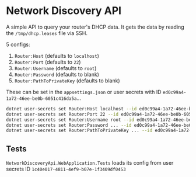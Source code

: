 # Network Discovery API
A simple API to query your router's DHCP data.  It gets the data by reading the `/tmp/dhcp.leases` file via SSH.

5 configs:
1. `Router:Host` (defaults to `localhost`)
1. `Router:Port` (defaults to `22`)
1. `Router:Username` (defaults to `root`)
1. `Router:Password` (defaults to blank)
1. `Router:PathToPrivateKey` (defaults to blank)

These can be set in the `appsettings.json` or user secrets with ID `ed0c99a4-1a72-46ee-be0b-6051c416da5a`...
```bash
dotnet user-secrets set Router:Host localhost --id ed0c99a4-1a72-46ee-be0b-6051c416da5a
dotnet user-secrets set Router:Port 22 --id ed0c99a4-1a72-46ee-be0b-6051c416da5a
dotnet user-secrets set Router:Username root --id ed0c99a4-1a72-46ee-be0b-6051c416da5a
dotnet user-secrets set Router:Password ... --id ed0c99a4-1a72-46ee-be0b-6051c416da5a
dotnet user-secrets set Router:PathToPrivateKey ... --id ed0c99a4-1a72-46ee-be0b-6051c416da5a
```
## Tests
`NetworkDiscoveryApi.WebApplication.Tests` loads its config from user secrets ID `1c40e017-4811-4ef9-b07e-1f3409df0453`

